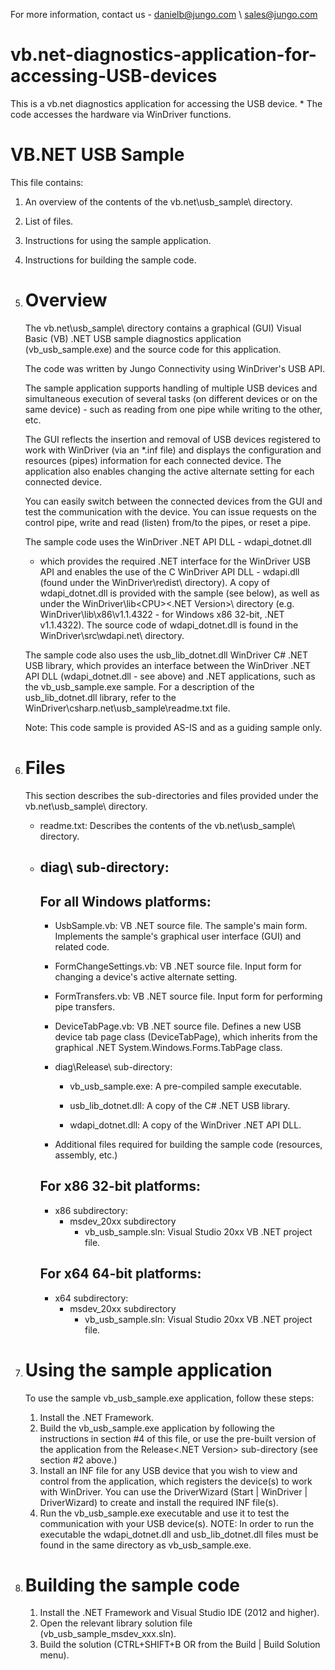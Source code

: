 For more information, contact us - danielb@jungo.com \ sales@jungo.com

# vb.net-diagnostics-application-for-accessing-USB-devices
This is a vb.net diagnostics application for accessing the USB device.  * The code accesses the hardware via WinDriver functions.


VB.NET USB Sample
==================

This file contains:
1. An overview of the contents of the vb.net\usb_sample\ directory.
2. List of files.
3. Instructions for using the sample application.
4. Instructions for building the sample code.


1. Overview
   =========
   The vb.net\usb_sample\ directory contains a graphical (GUI) Visual Basic
   (VB) .NET USB sample diagnostics application (vb_usb_sample.exe) and the
   source code for this application.

   The code was written by Jungo Connectivity using WinDriver's USB API.

   The sample application supports handling of multiple USB devices and
   simultaneous execution of several tasks (on different devices or on the same
   device) - such as reading from one pipe while writing to the other, etc.

   The GUI reflects the insertion and removal of USB devices registered to work
   with WinDriver (via an *.inf file) and displays the configuration and
   resources (pipes) information for each connected device.
   The application also enables changing the active alternate setting for each
   connected device.

   You can easily switch between the connected devices from the GUI and test
   the communication with the device. You can issue requests on the control
   pipe, write and read (listen) from/to the pipes, or reset a pipe.

   The sample code uses the WinDriver .NET API DLL - wdapi_dotnet<version>.dll
   - which provides the required .NET interface for the WinDriver USB API and
   enables the use of the C WinDriver API DLL - wdapi<version>.dll (found under
   the WinDriver\redist\ directory).
   A copy of wdapi_dotnet<version>.dll is provided with the sample (see below),
   as well as under the WinDriver\lib\<CPU>\<.NET Version>\ directory
   (e.g. WinDriver\lib\x86\v1.1.4322 - for Windows x86 32-bit, .NET v1.1.4322).
   The source code of wdapi_dotnet<version>.dll is found in the
   WinDriver\src\wdapi.net\ directory.

   The sample code also uses the usb_lib_dotnet.dll WinDriver C# .NET USB
   library, which provides an interface between the WinDriver .NET API DLL
   (wdapi_dotnet<version>.dll - see above) and .NET applications, such as the
   vb_usb_sample.exe sample. For a description of the usb_lib_dotnet.dll
   library, refer to the WinDriver\csharp.net\usb_sample\readme.txt file.

   Note: This code sample is provided AS-IS and as a guiding sample only.

2. Files
   ======
   This section describes the sub-directories and files provided under the
   vb.net\usb_sample\ directory.

   - readme.txt:
         Describes the contents of the vb.net\usb_sample\ directory.

   - diag\ sub-directory:
     --------------------

     For all Windows platforms:
     --------------------------
     - UsbSample.vb:
           VB .NET source file.
           The sample's main form. Implements the sample's graphical
           user interface (GUI) and related code.

     - FormChangeSettings.vb:
           VB .NET source file.
           Input form for changing a device's active alternate setting.

     - FormTransfers.vb:
           VB .NET source file.
           Input form for performing pipe transfers.

     - DeviceTabPage.vb:
           VB .NET source file.
           Defines a new USB device tab page class (DeviceTabPage), which
           inherits from the graphical .NET System.Windows.Forms.TabPage class.


     - diag\Release\ sub-directory:

       - vb_usb_sample.exe:
             A pre-compiled sample executable.

       - usb_lib_dotnet.dll:
             A copy of the C# .NET USB library.

       - wdapi_dotnet<version>.dll:
            A copy of the WinDriver .NET API DLL.

     - Additional files required for building the sample code (resources,
       assembly, etc.)

     For x86 32-bit platforms:
     -------------------------
     - x86 subdirectory:
        - msdev_20xx subdirectory
           - vb_usb_sample.sln:
             Visual Studio 20xx VB .NET project file.

     For x64 64-bit platforms:
     -------------------------
     - x64 subdirectory:
        - msdev_20xx subdirectory
           - vb_usb_sample.sln:
             Visual Studio 20xx VB .NET project file.


3. Using the sample application
   =============================
   To use the sample vb_usb_sample.exe application, follow these steps:

   1) Install the .NET Framework.
   2) Build the vb_usb_sample.exe application by following the instructions in
      section #4 of this file, or use the pre-built version of the
      application from the Release\<.NET Version> sub-directory
      (see section #2 above.)
   3) Install an INF file for any USB device that you wish to view and control
      from the application, which registers the device(s) to work with
      WinDriver. You can use the DriverWizard (Start | WinDriver | DriverWizard)
      to create and install the required INF file(s).
   4) Run the vb_usb_sample.exe executable and use it to test the communication
      with your USB device(s).
      NOTE: In order to run the executable the wdapi_dotnet<version>.dll and
      usb_lib_dotnet.dll files must be found in the same directory as
      vb_usb_sample.exe.


4. Building the sample code
   =========================
   1) Install the .NET Framework and Visual Studio IDE (2012 and higher).
   2) Open the relevant library solution file (vb_usb_sample_msdev_xxx.sln).
   3) Build the solution (CTRL+SHIFT+B OR from the Build | Build Solution menu).

